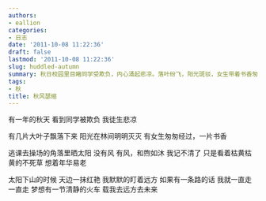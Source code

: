 ```yaml
---
authors:
- eallion
categories:
- 日志
date: '2011-10-08 11:22:36'
draft: false
lastmod: '2011-10-08 11:22:36'
slug: huddled-autumn
summary: 秋日校园里目睹同学受欺负，内心涌起悲凉。落叶纷飞，阳光斑驳，女生带着书香匆匆走过。逃课到操场角落晒太阳，有时无风，有时和煦，记不清细节，只盯着枯黄的不死草感叹时光流逝。夕阳染红天边时，凝望远方幻想一条无尽的路，渴望搭上通往未来的安静列车。
tags:
- 秋
title: 秋风瑟缩
---
```


有一年的秋天
看到同学被欺负
我徒生悲凉

有几片大叶子飘落下来
阳光在林间明明灭灭
有女生匆匆经过，一片书香

逃课去操场的角落里晒太阳
没有风
有风，和煦如沐
我记不清了
只是看着枯黄枯黄的不死草
想着年华易老

太阳下山的时候
天边一抹红艳
我默默的盯着远方
如果有一条路的话
我就一直走一直走
梦想有一节清静的火车
载我去远方去未来